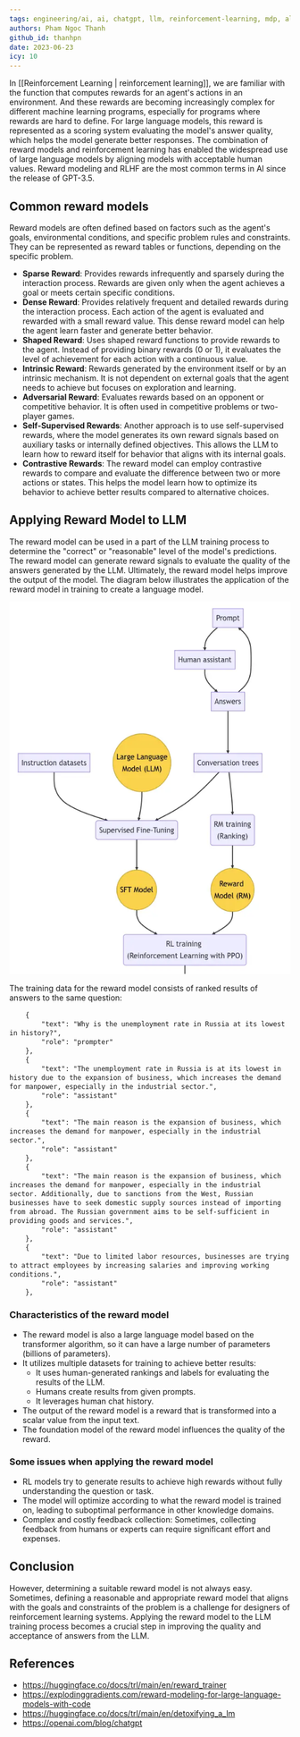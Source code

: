```yaml
---
tags: engineering/ai, ai, chatgpt, llm, reinforcement-learning, mdp, algorithms
authors: Pham Ngoc Thanh
github_id: thanhpn
date: 2023-06-23
icy: 10
---
```


In [[Reinforcement Learning | reinforcement learning]], we are familiar with the function that computes rewards for an agent's actions in an environment. And these rewards are becoming increasingly complex for different machine learning programs, especially for programs where rewards are hard to define. For large language models, this reward is represented as a scoring system evaluating the model's answer quality, which helps the model generate better responses. The combination of reward models and reinforcement learning has enabled the widespread use of large language models by aligning models with acceptable human values. Reward modeling and RLHF are the most common terms in AI since the release of GPT-3.5.

## Common reward models
Reward models are often defined based on factors such as the agent's goals, environmental conditions, and specific problem rules and constraints. They can be represented as reward tables or functions, depending on the specific problem.

- **Sparse Reward**: Provides rewards infrequently and sparsely during the interaction process. Rewards are given only when the agent achieves a goal or meets certain specific conditions.
- **Dense Reward**: Provides relatively frequent and detailed rewards during the interaction process. Each action of the agent is evaluated and rewarded with a small reward value. This dense reward model can help the agent learn faster and generate better behavior.
- **Shaped Reward**: Uses shaped reward functions to provide rewards to the agent. Instead of providing binary rewards (0 or 1), it evaluates the level of achievement for each action with a continuous value.
- **Intrinsic Reward**: Rewards generated by the environment itself or by an intrinsic mechanism. It is not dependent on external goals that the agent needs to achieve but focuses on exploration and learning.
- **Adversarial Reward**: Evaluates rewards based on an opponent or competitive behavior. It is often used in competitive problems or two-player games.
- **Self-Supervised Rewards**: Another approach is to use self-supervised rewards, where the model generates its own reward signals based on auxiliary tasks or internally defined objectives. This allows the LLM to learn how to reward itself for behavior that aligns with its internal goals.
- **Contrastive Rewards**: The reward model can employ contrastive rewards to compare and evaluate the difference between two or more actions or states. This helps the model learn how to optimize its behavior to achieve better results compared to alternative choices.

## Applying Reward Model to LLM
The reward model can be used in a part of the LLM training process to determine the "correct" or "reasonable" level of the model's predictions. The reward model can generate reward signals to evaluate the quality of the answers generated by the LLM. Ultimately, the reward model helps improve the output of the model. The diagram below illustrates the application of the reward model in training to create a language model.

![](assets/reward-model_reward-mode-flow.webp)

The training data for the reward model consists of ranked results of answers to the same question:

```
    {
        "text": "Why is the unemployment rate in Russia at its lowest in history?",
        "role": "prompter"
    },
    {
        "text": "The unemployment rate in Russia is at its lowest in history due to the expansion of business, which increases the demand for manpower, especially in the industrial sector.",
        "role": "assistant"
    },
    {
        "text": "The main reason is the expansion of business, which increases the demand for manpower, especially in the industrial sector.",
        "role": "assistant"
    },
    {
        "text": "The main reason is the expansion of business, which increases the demand for manpower, especially in the industrial sector. Additionally, due to sanctions from the West, Russian businesses have to seek domestic supply sources instead of importing from abroad. The Russian government aims to be self-sufficient in providing goods and services.",
        "role": "assistant"
    },
    {
        "text": "Due to limited labor resources, businesses are trying to attract employees by increasing salaries and improving working conditions.",
        "role": "assistant"
    },

```

### Characteristics of the reward model
- The reward model is also a large language model based on the transformer algorithm, so it can have a large number of parameters (billions of parameters).
- It utilizes multiple datasets for training to achieve better results:
  - It uses human-generated rankings and labels for evaluating the results of the LLM.
  - Humans create results from given prompts.
  - It leverages human chat history.
- The output of the reward model is a reward that is transformed into a scalar value from the input text.
- The foundation model of the reward model influences the quality of the reward.

### Some issues when applying the reward model
- RL models try to generate results to achieve high rewards without fully understanding the question or task.
- The model will optimize according to what the reward model is trained on, leading to suboptimal performance in other knowledge domains.
- Complex and costly feedback collection: Sometimes, collecting feedback from humans or experts can require significant effort and expenses.

## Conclusion
However, determining a suitable reward model is not always easy. Sometimes, defining a reasonable and appropriate reward model that aligns with the goals and constraints of the problem is a challenge for designers of reinforcement learning systems. Applying the reward model to the LLM training process becomes a crucial step in improving the quality and acceptance of answers from the LLM.

## References
- https://huggingface.co/docs/trl/main/en/reward_trainer
- https://explodinggradients.com/reward-modeling-for-large-language-models-with-code
- https://huggingface.co/docs/trl/main/en/detoxifying_a_lm
- https://openai.com/blog/chatgpt
